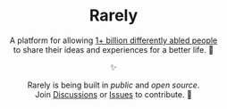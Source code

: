 <h1 align="center">Rarely</h1>
<p align="center">A platform for allowing <a aria-label="world health organization's information about disability" href="https://www.who.int/health-topics/disability">1+ billion differently abled people</a><br>to share their ideas and experiences for a better life. 🌱</p>
<p align="center">✨</a>
<p align="center">
  Rarely is being built in <i>public</i> and <i>open source</i>.<br>
  Join <a aria-label="GitHub Discussions" href="https://github.com/rarely-org/rarely/discussions">Discussions</a> or <a aria-label="GitHub Issues" href="https://github.com/rarely-org/rarely/issues">Issues</a> to contribute. 💖
</a>
